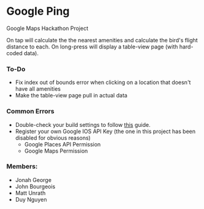 Google Ping
===========

Google Maps Hackathon Project

On tap will calculate the the nearest amenities and calculate the bird's flight distance to each.
On long-press will display a table-view page (with hard-coded data).

### To-Do
+ Fix index out of bounds error when clicking on a location that doesn't have all amenities
+ Make the table-view page pull in actual data

### Common Errors
+ Double-check your build settings to follow [this](https://developers.google.com/maps/documentation/ios/start) guide.
+ Register your own Google IOS API Key (the one in this project has been disabled for obvious reasons)
  - Google Places API Permission
  - Google Maps Permission
  
### Members:
+ Jonah George
+ John Bourgeois
+ Matt Unrath
+ Duy Nguyen

